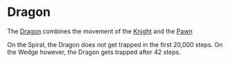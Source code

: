 # Dragon

The [Dragon](dragon.html) combines the movement of the
[Knight](knight.html) and the [Pawn](pawn.html)

On the Spiral, the Dragon does not get trapped in the first
20,000 steps. On the Wedge however, the Dragon gets trapped
after 42 steps.
